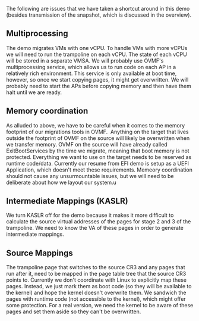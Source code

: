The following are issues that we have taken a shortcut around in this demo (besides transmission of the snapshot, which is discussed in the overview). 

## Multiprocessing
The demo migrates VMs with one vCPU. To handle VMs with more vCPUs we will need to run the trampoline on each vCPU. The state of each vCPU will be stored in a separate VMSA. We will probably use OVMF's multiprocessing service, which allows us to run code on each AP in a relatively rich environment. This service is only available at boot time, however, so once we start copying pages, it might get overwritten. We will probably need to start the APs before copying memory and then have them halt until we are ready.

## Memory coordination
As alluded to above, we have to be careful when it comes to the memory footprint of our migrations tools in OVMF.  Anything on the target that lives outside the footprint of OVMF on the source will likely be overwritten when we transfer memory. OVMF on the source will have already called ExitBootServices by the time we migrate, meaning that boot memory is not protected. Everything we want to use on the target needs to be reserved as runtime code/data. Currently our resume from EFI demo is setup as a UEFI Application, which doesn't meet these requirements. Memeory coordination should not cause any unsurmountable issues, but we will need to be deliberate about how we layout our system.u

## Intermediate Mappings (KASLR)
We turn KASLR off for the demo because it makes it more difficult to calculate the source virtual addresses of the pages for stage 2 and 3 of the trampoline. We need to know the VA of these pages in order to generate intermediate mappings.

## Source Mappings
The trampoline page that switches to the source CR3 and any pages that run after it, need to be mapped in the page table tree that the source CR3 points to. Currently we don't coordinate with Linux to explicitly map these pages. Instead, we just mark them as boot code (so they will be available to the kernel) and hope the kernel doesn't overwrite them. We sandwich the pages with runtime code (not accessible to the kernel), which might offer some protection. For a real version, we need the kernel to be aware of these pages and set them aside so they can't be overwritten.
